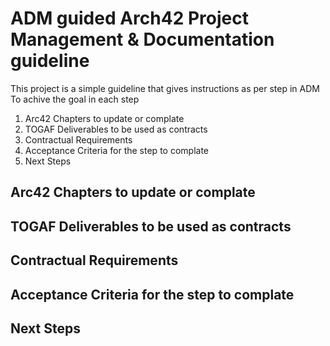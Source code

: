 # ADM guided Arch42 Project Management & Documentation guideline

This project is a simple guideline that gives instructions as per step in ADM
To achive the goal in each step 
1. Arc42 Chapters to update or complate
2. TOGAF Deliverables to be used as contracts
3. Contractual Requirements 
4. Acceptance Criteria for the step to complate
5. Next Steps



## Arc42 Chapters to update or complate
## TOGAF Deliverables to be used as contracts
## Contractual Requirements 
## Acceptance Criteria for the step to complate
## Next Steps
